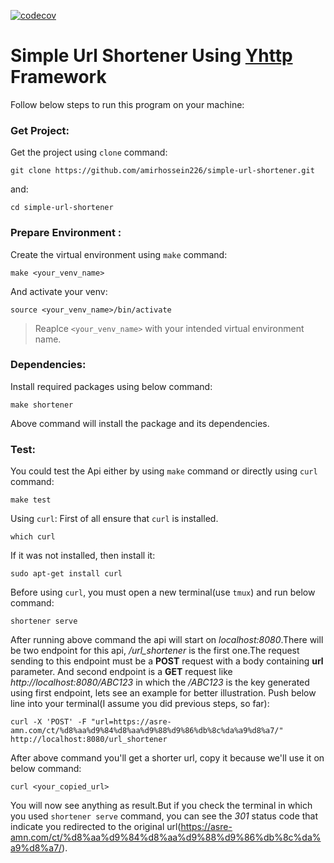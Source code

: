 [![codecov](https://codecov.io/github/amirhossein226/simple-url-shortener/graph/badge.svg?token=HX5UPD14Y2)](https://codecov.io/github/amirhossein226/simple-url-shortener)
# Simple Url Shortener Using [Yhttp](https://github.com/yhttp/yhttp.git) Framework
Follow below steps to run this program on your machine:
### Get Project:
Get the project using `clone` command:
```
git clone https://github.com/amirhossein226/simple-url-shortener.git
```
and:
```
cd simple-url-shortener
```
### Prepare Environment :
Create the virtual environment using `make` command:
```
make <your_venv_name>
```
And activate your venv:
```
source <your_venv_name>/bin/activate
```
> Reaplce `<your_venv_name>` with your intended virtual environment name.

### Dependencies:
Install required packages using below command:
```
make shortener
```
Above command will install the package and its dependencies.
### Test:
You could test the Api either by using `make` command or directly using `curl` command:
```
make test
```
Using `curl`:
First of all ensure that `curl` is installed.
```
which curl
```
If it was not installed, then install it:
```
sudo apt-get install curl
```
Before using `curl`, you must open a new terminal(use `tmux`) and run below command:
```
shortener serve
```
After running above command the api will start on *localhost:8080*.There will be two endpoint for this api, */url_shortener* is the first one.The request sending to this endpoint must be a **POST** request with a body containing **url** parameter. And second endpoint is a **GET** request like *http://localhost:8080/ABC123* in which the */ABC123* is the key generated using first endpoint, lets see an example for better illustration. 
Push below line into your terminal(I assume you did previous steps, so far): 
```
curl -X 'POST' -F "url=https://asre-amn.com/ct/%d8%aa%d9%84%d8%aa%d9%88%d9%86%db%8c%da%a9%d8%a7/" http://localhost:8080/url_shortener
```
After above command you'll get a shorter url, copy it because we'll use it on below command:
```
curl <your_copied_url>
```
You will now see anything as result.But if you check the terminal in which you used `shortener serve` command, you can see the *301* status code that indicate you redirected to the original url(https://asre-amn.com/ct/%d8%aa%d9%84%d8%aa%d9%88%d9%86%db%8c%da%a9%d8%a7/).

